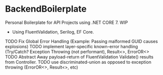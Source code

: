 # BackendBoilerplate

Personal Boilerplate for API Projects using .NET CORE 7. WIP
- Using FluentValidation, Serilog, EF Core.

TODO Fix Global Error Handling (Example: Passing malformed GUID causes explosions)
TODO implement layer-specific known-error handling (Try/Catch? Exception Throwing (not performant), Result<>, ErrorOR<>
TODO Abstract Away payload-return of FluentValidation Validate() results from Controller.
TODO use discriminated-union as opposed to exception throwing (ErrorOR<>, Result<>, etc)
